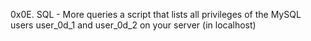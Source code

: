 0x0E. SQL - More queries
a script that lists all privileges of the MySQL users user_0d_1 and user_0d_2 on your server (in localhost)
